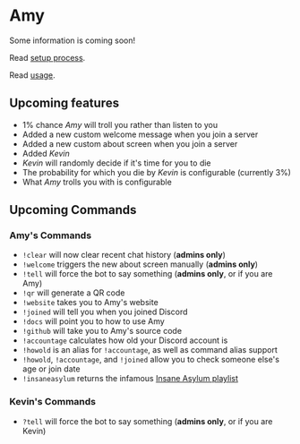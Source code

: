 # Amy

Some information is coming soon!

Read [setup process](setup).

Read [usage](usage).

## Upcoming features

* 1% chance *Amy* will troll you rather than listen to you
* Added a new custom welcome message when you join a server
* Added a new custom about screen when you join a server
* Added *Kevin*
* *Kevin* will randomly decide if it's time for you to die
* The probability for which you die by *Kevin* is configurable (currently 3%)
* What *Amy* trolls you with is configurable

## Upcoming Commands

### Amy's Commands

* `!clear` will now clear recent chat history (**admins only**)
* `!welcome` triggers the new about screen manually (**admins only**)
* `!tell` will force the bot to say something (**admins only**, or if you are Amy)
* `!qr` will generate a QR code
* `!website` takes you to Amy's website
* `!joined` will tell you when you joined Discord
* `!docs` will point you to how to use Amy
* `!github` will take you to Amy's source code
* `!accountage` calculates how old your Discord account is
* `!howold` is an alias for `!accountage`, as well as command alias support
* `!howold`, `!accountage`, and `!joined` allow you to check someone else's age or join date
* `!insaneasylum` returns the infamous [Insane Asylum playlist](https://www.youtube.com/playlist?list=PL3q1l2_RQCr7fk0jyOmNwiUp9F6CaDyQd)

### Kevin's Commands

* `?tell` will force the bot to say something (**admins only**, or if you are Kevin)
